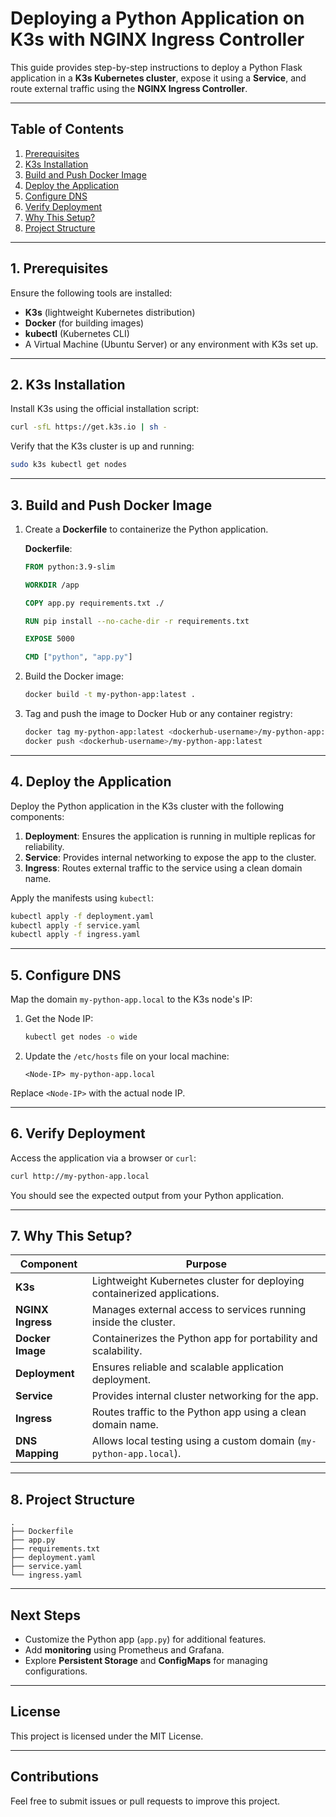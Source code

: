 
# Deploying a Python Application on K3s with NGINX Ingress Controller

This guide provides step-by-step instructions to deploy a Python Flask application in a **K3s Kubernetes cluster**, expose it using a **Service**, and route external traffic using the **NGINX Ingress Controller**.

---

## Table of Contents
1. [Prerequisites](#prerequisites)  
2. [K3s Installation](#k3s-installation)  
3. [Build and Push Docker Image](#build-and-push-docker-image)  
4. [Deploy the Application](#deploy-the-application)  
5. [Configure DNS](#configure-dns)  
6. [Verify Deployment](#verify-deployment)  
7. [Why This Setup?](#why-this-setup)  
8. [Project Structure](#project-structure)  

---

## 1. Prerequisites

Ensure the following tools are installed:
- **K3s** (lightweight Kubernetes distribution)
- **Docker** (for building images)
- **kubectl** (Kubernetes CLI)
- A Virtual Machine (Ubuntu Server) or any environment with K3s set up.

---

## 2. K3s Installation

Install K3s using the official installation script:

```bash
curl -sfL https://get.k3s.io | sh -
```

Verify that the K3s cluster is up and running:

```bash
sudo k3s kubectl get nodes
```

---

## 3. Build and Push Docker Image

1. Create a **Dockerfile** to containerize the Python application.

   **Dockerfile**:

   ```dockerfile
   FROM python:3.9-slim

   WORKDIR /app

   COPY app.py requirements.txt ./

   RUN pip install --no-cache-dir -r requirements.txt

   EXPOSE 5000

   CMD ["python", "app.py"]
   ```

2. Build the Docker image:

   ```bash
   docker build -t my-python-app:latest .
   ```

3. Tag and push the image to Docker Hub or any container registry:

   ```bash
   docker tag my-python-app:latest <dockerhub-username>/my-python-app:latest
   docker push <dockerhub-username>/my-python-app:latest
   ```

---

## 4. Deploy the Application

Deploy the Python application in the K3s cluster with the following components:

1. **Deployment**: Ensures the application is running in multiple replicas for reliability.
2. **Service**: Provides internal networking to expose the app to the cluster.
3. **Ingress**: Routes external traffic to the service using a clean domain name.

Apply the manifests using `kubectl`:

```bash
kubectl apply -f deployment.yaml
kubectl apply -f service.yaml
kubectl apply -f ingress.yaml
```

---

## 5. Configure DNS

Map the domain `my-python-app.local` to the K3s node's IP:

1. Get the Node IP:

   ```bash
   kubectl get nodes -o wide
   ```

2. Update the `/etc/hosts` file on your local machine:

   ```plaintext
   <Node-IP> my-python-app.local
   ```

Replace `<Node-IP>` with the actual node IP.

---

## 6. Verify Deployment

Access the application via a browser or `curl`:

```bash
curl http://my-python-app.local
```

You should see the expected output from your Python application.

---

## 7. Why This Setup?

| **Component**      | **Purpose**                                                                 |
|---------------------|----------------------------------------------------------------------------|
| **K3s**            | Lightweight Kubernetes cluster for deploying containerized applications.   |
| **NGINX Ingress**  | Manages external access to services running inside the cluster.            |
| **Docker Image**   | Containerizes the Python app for portability and scalability.              |
| **Deployment**     | Ensures reliable and scalable application deployment.                      |
| **Service**        | Provides internal cluster networking for the app.                          |
| **Ingress**        | Routes traffic to the Python app using a clean domain name.                |
| **DNS Mapping**    | Allows local testing using a custom domain (`my-python-app.local`).        |

---

## 8. Project Structure

```plaintext
.
├── Dockerfile
├── app.py
├── requirements.txt
├── deployment.yaml
├── service.yaml
└── ingress.yaml
```

---

## Next Steps

- Customize the Python app (`app.py`) for additional features.
- Add **monitoring** using Prometheus and Grafana.
- Explore **Persistent Storage** and **ConfigMaps** for managing configurations.

---

## License

This project is licensed under the MIT License.

---

## Contributions

Feel free to submit issues or pull requests to improve this project.
